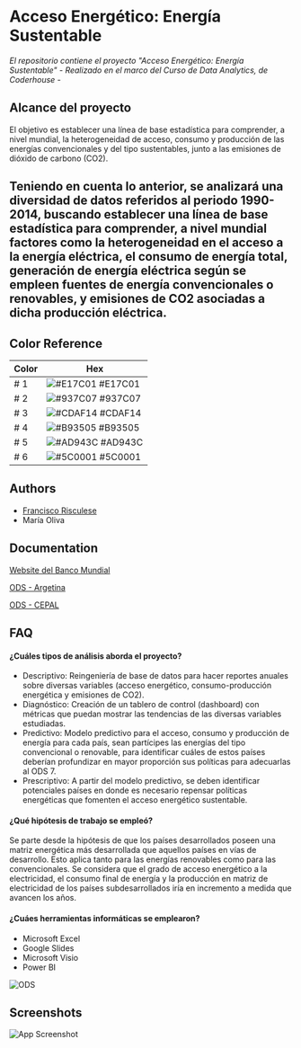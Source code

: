 
# Acceso Energético: Energía Sustentable

*El repositorio contiene el proyecto "Acceso Energético: Energía Sustentable" - Realizado en el marco del Curso de Data Analytics, de Coderhouse -*

## Alcance del proyecto

El objetivo es establecer una línea de base estadística para comprender, a nivel
mundial, la heterogeneidad de acceso, consumo y producción de las energías convencionales y
del tipo sustentables, junto a las emisiones de dióxido de carbono (CO2).

Teniendo en cuenta lo anterior, se analizará una diversidad de datos referidos al periodo
1990-2014, buscando establecer una línea de base estadística para comprender, a nivel
mundial factores como la heterogeneidad en el acceso a la energía eléctrica, el consumo de
energía total, generación de energía eléctrica según se empleen fuentes de energía
convencionales o renovables, y emisiones de CO2 asociadas a dicha producción eléctrica.
-----

## Color Reference

| Color             | Hex                                                                |
| ----------------- | ------------------------------------------------------------------ |
| # 1 | ![#E17C01](https://via.placeholder.com/10/E17C01?text=+) #E17C01 |
| # 2 | ![#937C07](https://via.placeholder.com/10/937C07?text=+) #937C07 |
| # 3 | ![#CDAF14](https://via.placeholder.com/10/CDAF14?text=+) #CDAF14 |
| # 4 | ![#B93505](https://via.placeholder.com/10/B93505?text=+) #B93505 |
| # 5 | ![#AD943C](https://via.placeholder.com/10/AD943C?text=+) #AD943C |
| # 6 | ![#5C0001](https://via.placeholder.com/10/5C0001?text=+) #5C0001 |


## Authors

- [Francisco Risculese](https://www.linkedin.com/in/francisco-risculese/)
- María Oliva


## Documentation

[Website del Banco Mundial](https://data.worldbank.org)

[ODS - Argetina](https://www.argentina.gob.ar/politicassociales/ods/institucional/17objetivos)

[ODS - CEPAL](https://www.cepal.org/es/temas/agenda-2030-desarrollo-sostenible/objetivos-desarrollo-sostenible-ods)


## FAQ

#### ¿Cuáles tipos de análisis aborda el proyecto?

- Descriptivo: Reingeniería de base de datos para hacer reportes anuales sobre diversas variables (acceso energético, consumo-producción energética y emisiones de CO2).
- Diagnóstico: Creación de un tablero de control (dashboard) con métricas que puedan mostrar las tendencias de las diversas variables estudiadas.
- Predictivo: Modelo predictivo para el acceso, consumo y producción de energía para cada país, sean partícipes las energías del tipo convencional o renovable, para identificar cuáles de estos países deberían profundizar en mayor proporción sus políticas para adecuarlas al ODS 7.
- Prescriptivo: A partir del modelo predictivo, se deben identificar potenciales países en donde es necesario repensar políticas energéticas que fomenten el acceso energético sustentable.

#### ¿Qué hipótesis de trabajo se empleó?

Se parte desde la hipótesis de que los países desarrollados poseen una matriz energética más desarrollada que aquellos países en vías de desarrollo. Esto aplica tanto para las energías renovables como para las convencionales.
Se considera que el grado de acceso energético a la electricidad, el consumo final de energía y la producción en matriz de electricidad de los países subdesarrollados iría en incremento a medida que avancen los años.

#### ¿Cuáes herramientas informáticas se emplearon?

- Microsoft Excel
- Google Slides
- Microsoft Visio
- Power BI

![ODS](https://github.com/FRTalas99/frtalas99/assets/147644289/84d3f948-148a-4b26-8c8d-faafc136450c)


## Screenshots

![App Screenshot](https://via.placeholder.com/468x300?text=App+Screenshot+Here)
